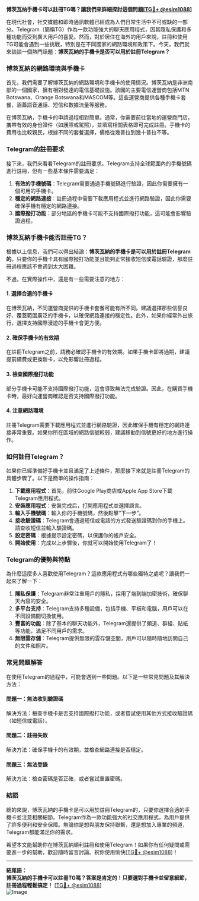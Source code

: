 **博茨瓦纳手機卡可以註冊TG嗎？讓我們來詳細探討這個問題[[TG💪+ @esim1088](https://t.me/s/esim1088)]**

在現代社會，社交媒體和即時通訊軟體已經成為人們日常生活中不可或缺的一部分。Telegram（簡稱TG）作為一款功能強大的聊天應用程式，因其隱私保護和多種功能而受到廣大用戶的喜愛。然而，對於居住在海外的用戶來說，註冊和使用TG可能會遇到一些挑戰，特別是在不同國家的網路環境和政策下。今天，我們就來談談一個熱門話題：**博茨瓦納的手機卡是否可以用於註冊Telegram？**

### 博茨瓦納的網路環境與手機卡

首先，我們需要了解博茨瓦納的網路環境和手機卡的使用情況。博茨瓦納是非洲南部的一個國家，擁有相對發達的電信基礎設施。該國的主要電信運營商包括MTN Botswana、Orange Botswana和MASCOM等。這些運營商提供各種手機卡套餐，涵蓋語音通話、短信和數據流量等服務。

在博茨瓦納，手機卡的申請過程相對簡單。通常，你需要前往當地的運營商門店，攜帶有效的身份證件（如護照或駕照），並填寫相關表格即可完成註冊。手機卡的費用也比較親民，根據不同的套餐選擇，價格從幾普拉到幾十普拉不等。

### Telegram的註冊要求

接下來，我們來看看Telegram的註冊要求。Telegram支持全球範圍內的手機號碼進行註冊，但有一些基本條件需要滿足：

1. **有效的手機號碼**：Telegram需要通過手機號碼進行驗證，因此你需要擁有一個可用的手機卡。
2. **穩定的網路連接**：註冊過程中需要下載應用程式並進行網路驗證，因此你需要確保手機有穩定的網路連接。
3. **國際撥打功能**：部分地區的手機卡可能不支持國際撥打功能，這可能會影響驗證過程。

### 博茨瓦納手機卡能否註冊TG？

根據以上信息，我們可以得出結論：**博茨瓦納的手機卡是可以用於註冊Telegram的**。只要你的手機卡具有國際撥打功能並且能夠正常接收短信或電話驗證，那麼註冊過程應該不會遇到太大困難。

不過，在實際操作中，還是有一些需要注意的地方：

#### 1. 選擇合適的手機卡
在博茨瓦納，不同運營商提供的手機卡套餐可能有所不同。建議選擇那些信譽良好、覆蓋範圍廣泛的手機卡，以確保網路連接的穩定性。此外，如果你經常外出旅行，選擇支持國際漫遊的手機卡會更方便。

#### 2. 確保手機卡的有效期
在註冊Telegram之前，請務必確認手機卡的有效期。如果手機卡即將過期，建議提前續費或更換新卡，以免影響註冊過程。

#### 3. 檢查國際撥打功能
部分手機卡可能不支持國際撥打功能，這會導致無法完成驗證。因此，在購買手機卡時，最好向運營商確認是否支持國際撥打功能。

#### 4. 注意網路環境
註冊Telegram需要下載應用程式並進行網路驗證，因此確保手機有穩定的網路連接非常重要。如果你所在區域的網路信號較弱，建議移動到信號更好的地方進行操作。

### 如何註冊Telegram？

如果你已經準備好手機卡並且滿足了上述條件，那麼接下來就是註冊Telegram的具體步驟了。以下是簡單的操作指南：

1. **下載應用程式**：首先，前往Google Play商店或Apple App Store下載Telegram應用程式。
2. **安裝應用程式**：安裝完成后，打開應用程式並選擇語言。
3. **輸入手機號碼**：輸入你的手機號碼，然後點擊“下一步”。
4. **接收驗證碼**：Telegram會通過短信或電話的方式發送驗證碼到你的手機上。請查收短信並輸入驗證碼。
5. **設定密碼**：根據提示設定密碼，以保護你的帳戶安全。
6. **開始使用**：完成以上步驟後，你就可以開始使用Telegram了！

### Telegram的優勢與特點

為什麼這麼多人喜歡使用Telegram？這款應用程式有哪些獨特之處呢？讓我們一起來了解一下：

1. **隱私保護**：Telegram非常注重用戶的隱私，採用了端到端加密技術，確保聊天內容的安全。
2. **多平台支持**：Telegram支持多種設備，包括手機、平板和電腦，用戶可以在不同設備間切換使用。
3. **豐富的功能**：除了基本的聊天功能外，Telegram還提供了頻道、群組、貼紙等功能，滿足不同用戶的需求。
4. **無限雲存儲**：Telegram提供無限的雲存儲空間，用戶可以隨時隨地訪問自己的文件和照片。

### 常見問題解答

在使用Telegram的過程中，可能會遇到一些問題。以下是一些常見問題及其解決方法：

#### 問題一：無法收到驗證碼
解決方法：檢查手機卡是否支持國際撥打功能，或者嘗試使用其他方式接收驗證碼（如短信或電話）。

#### 問題二：註冊失敗
解決方法：確保手機卡的有效期，並檢查網路連接是否穩定。

#### 問題三：無法登錄
解決方法：檢查密碼是否正確，或者嘗試重置密碼。

### 結語

總的來說，博茨瓦納的手機卡是可以用於註冊Telegram的，只要你選擇合適的手機卡並注意相關細節。Telegram作為一款功能強大的社交應用程式，為用戶提供了許多便利和安全保障。無論你是想與朋友保持聯繫，還是想加入專業的頻道，Telegram都能滿足你的需求。

希望本文能幫助你在博茨瓦納順利註冊和使用Telegram！如果你有任何疑問或需要進一步的幫助，歡迎隨時留言討論。祝你使用愉快[[TG💪+ @esim1088](https://t.me/s/esim1088)]！

---

**結尾語：**  
**博茨瓦納的手機卡可以註冊TG嗎？答案是肯定的！只要選對手機卡並留意細節，註冊過程輕鬆搞定！** [[TG💪+ @esim1088](https://t.me/s/esim1088)]  
![Image](https://i.postimg.cc/4NQfJmqS/Snipaste-2025-05-13-00-14-12.png)